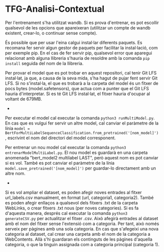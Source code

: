 # TFG-Analisi-Contextual

Per l'entrenament s'ha utilitzat wandb. Si es prova d'entrenar, es pot escollir qualsevol de les opcions que apareixeran (utilitzar un compte de wandb existent, crear-lo, o continuar sense compte).

És possible que per usar l'eina calgui instal·lar diferents paquets. Es recomana fer servir algun gestor de paquets per facilitar la instal·lació, com per exemple pip. En el cas de fer servir pip, qualsevol error que aparegui relacionat amb alguna llibreria s'hauria de resoldre amb la comanda `pip install` seguida del nom de la llibreria.

Per provar el model que es pot trobar en aquest repositori, cal tenir Git LFS instal·lat, ja que, a causa de la seva mida, s'ha hagut de pujar fent servir Git LFS. Si no s'instal·la, el que es trobarà a la carpeta del model és un fitxer de pocs bytes (model.safetensors), que actua com a punter que el Git LFS hauria d'interpretar. Si es té Git LFS instal·lat, el fitxer hauria d'ocupar al voltant de 679MB.

*

Per executar el model cal executar la comanda `python3 runMultiModel.py`. En cas que es vulgui fer servir un altre model, cal canviar el paràmetre de la línia `model = BertForMultiLabelSequenceClassification.from_pretrained('[nom_model]')`, escrivint el nom del directori del model corresponent.

Per entrenar un nou model cal executar la comanda `python3 entrenarModelMultiLabel.py`. El nou model es guardarà en una carpeta anomenada "bert_model2 multilabel LAST", però aquest nom es pot canviar si es vol. També es pot canviar el paràmetre de la línia `model.save_pretrained('[nom_model]')` per guardar-lo directament amb un altre nom.

*

Si es vol ampliar el dataset, es poden afegir noves entrades al fitxer url_labels.csv manualment, en format (url, categoria1, categoria2). També es poden afegir enllaços a qualsevol dels fitxers .txt de la carpeta WebLinks, o crear fitxers .txt nous (per noves categories). Si es fa d'aquesta manera, després cal executar la comanda `python3 generateCSV.py` per actualitzar el fitxer .csv. Això afegirà entrades al dataset amb el nom del fitxer sense l'extensió com a categoria. Per tant, això només serveix per pàgines amb una sola categoria. En cas que s'afegeixi una nova categoria al dataset, cal crear una carpeta amb el nom de la categoria a WebContents. Allà s'hi guardaran els continguts de les pàgines d'aquella categoria, o que la tinguin assignada com a categoria principal (categoria 1).
